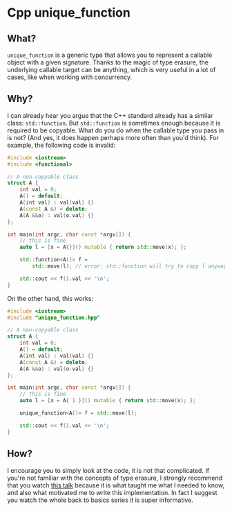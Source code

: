 # Cpp unique_function

## What?

`unique_function` is a generic type that allows you to represent a callable object with a given signature.
Thanks to the magic of type erasure, the underlying callable target can be anything, which is very useful in a lot of cases, like when working with concurrency.

## Why?

I can already hear you argue that the C++ standard already has a similar class: `std::function`.
But `std::function` is sometimes enough because it is required to be copyable. What do you 
do when the callable type you pass in is not? (And yes, it does happen perhaps more often than 
you'd think). For example, the following code is invalid:

```cpp
#include <iostream>
#include <functional>

// A non-copyable class
struct A {
	int val = 0;
	A() = default;
	A(int val) : val(val) {}
	A(const A &) = delete;
	A(A &&o) : val(o.val) {}
};

int main(int argc, char const *argv[]) {
	// this is fine
	auto l = [x = A{}]() mutable { return std::move(x); };

	std::function<A()> f =
		std::move(l); // error: std::function will try to copy l anyway

	std::cout << f().val << '\n';
}
```

On the other hand, this works:
```cpp
#include <iostream>
#include "unique_function.hpp"

// A non-copyable class
struct A {
	int val = 0;
	A() = default;
	A(int val) : val(val) {}
	A(const A &) = delete;
	A(A &&o) : val(o.val) {}
};

int main(int argc, char const *argv[]) {
	// this is fine
	auto l = [x = A{ 1 }]() mutable { return std::move(x); };

	unique_function<A()> f = std::move(l); 

	std::cout << f().val << '\n';
}
```

## How?

I encourage you to simply look at the code, it is not that complicated. If you're not familiar 
with the concepts of type erasure, I strongly recommend that you watch [this talk](https://youtu.be/tbUCHifyT24) because it is what taught me what I needed to know, and also what motivated me
to write this implementation. In fact I suggest you watch the whole back to basics series it is
super informative.